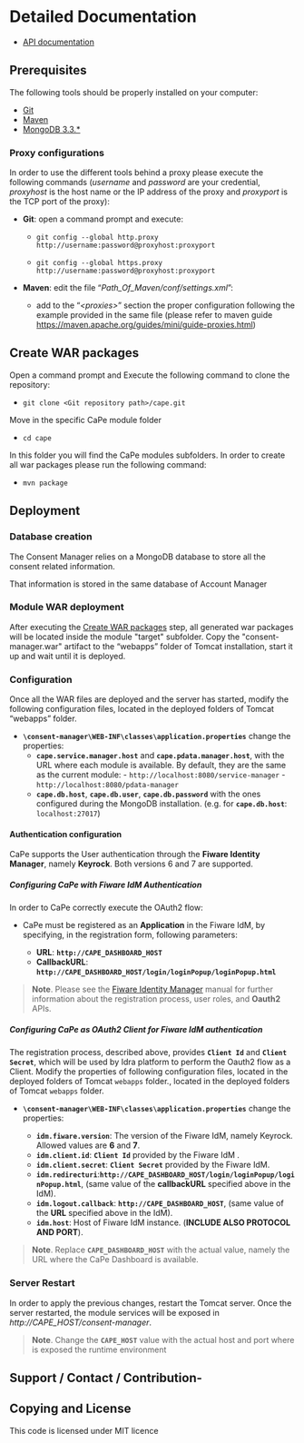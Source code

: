 
# Detailed Documentation
- [API documentation](api/)

## Prerequisites

The following tools should be properly installed on your computer:

-   [Git](https://git-scm.com/downloads)
-   [Maven](https://maven.apache.org/download.cgi)
-   [MongoDB 3.3.*](https://www.mongodb.com/download-center#community)

### Proxy configurations

In order to use the different tools behind a proxy please execute the following commands (*username* and *password* are your credential, *proxyhost* is the host name or the IP address of the proxy and *proxyport* is the TCP port of the proxy):

-   **Git**: open a command prompt and execute:

    -   `git config --global http.proxy http://username:password@proxyhost:proxyport`

    -   `git config --global https.proxy http://username:password@proxyhost:proxyport`
    
-   **Maven**: edit the file “*Path\_Of\_Maven/conf/settings.xml*”:
    -   add to the “*&lt;proxies&gt;*” section the proper configuration following the example provided in the same file (please refer to maven guide https://maven.apache.org/guides/mini/guide-proxies.html)

## Create WAR packages

Open a command prompt and Execute the following command to clone the
repository:

-   `git clone <Git repository path>/cape.git`

Move in the specific CaPe module folder

-   `cd cape`

In this folder you will find the CaPe modules subfolders. In order to create all war packages please run the following command:

-   `mvn package`

## Deployment

### Database creation

The Consent Manager relies on a MongoDB database to store all the consent related information.

That information is stored in the same database of Account Manager 

### Module WAR deployment
After executing the [Create WAR packages](#create-war-packages) step, all generated war packages will be located inside the module "target" subfolder. Copy the "consent-manager.war" artifact to the “webapps” folder of Tomcat installation, start it up and wait until it is deployed.

### Configuration

Once all the WAR files are deployed and the server has started, modify the following configuration files, located in the deployed folders of Tomcat “webapps” folder.

-   **`\consent-manager\WEB-INF\classes\application.properties`** change the properties:
    -  **`cape.service.manager.host`** and **`cape.pdata.manager.host`**, with the URL where each module is available. By default, they are the same as the current module: 
            - `http://localhost:8080/service-manager`
            - `http://localhost:8080/pdata-manager`
    - **`cape.db.host`**, **`cape.db.user`**, **`cape.db.password`** with the ones configured during the MongoDB installation. (e.g. for **`cape.db.host`**: `localhost:27017`)

#### Authentication configuration
CaPe supports the User authentication through the **Fiware Identity Manager**, namely **Keyrock**. Both versions 6 and 7 are supported.

##### Configuring CaPe with Fiware IdM Authentication

In order to CaPe correctly execute the OAuth2 flow:

-   CaPe must be registered as an **Application** in the Fiware IdM, by specifying, in the registration form, following parameters:

    -   **URL**: **`http://CAPE_DASHBOARD_HOST`**
    -   **CallbackURL**: **`http://CAPE_DASHBOARD_HOST/login/loginPopup/loginPopup.html`**

> **Note**. Please see the [Fiware Identity Manager](https://fiware-idm.readthedocs.io/en/latest/api/#def-apiOAuth) manual for further information about the registration process, user roles, and **Oauth2** APIs.

##### Configuring CaPe as OAuth2 Client for Fiware IdM authentication

The registration process, described above, provides **`Client Id`** and **`Client Secret`**, which will be used by Idra platform to perform the Oauth2 flow as a Client. Modify the properties of following configuration files, located in the deployed folders of Tomcat `webapps` folder., located in the deployed folders of Tomcat `webapps` folder.

-  **`\consent-manager\WEB-INF\classes\application.properties`** change the properties:

     -   **`idm.fiware.version`**: The version of the Fiware IdM, namely Keyrock.
         Allowed values are **6** and **7**.
    -   **`idm.client.id`**: **`Client Id`** provided by the Fiware IdM .
    -   **`idm.client.secret`**: **`Client Secret`** provided by the Fiware IdM.
    -   **`idm.redirecturi`**:**`http://CAPE_DASHBOARD_HOST/login/loginPopup/loginPopup.html`**,
        (same value of the **callbackURL** specified above in the IdM).
    -   **`idm.logout.callback`**: **`http://CAPE_DASHBOARD_HOST`**,
        (same value of the **URL** specified above in the IdM).
    -   **`idm.host`**: Host of Fiware IdM instance. (**INCLUDE ALSO PROTOCOL AND PORT**).

> **Note**. Replace **`CAPE_DASHBOARD_HOST`** with the actual value, namely the URL where the CaPe Dashboard is available.

### Server Restart 

In order to apply the previous changes, restart the Tomcat server. Once the server restarted, the module services will be exposed in *http://CAPE_HOST/consent-manager*.

> **Note**. Change the **`CAPE_HOST`** value with the actual host and port where is exposed the runtime environment

## Support / Contact / Contribution-



## Copying and License

This code is licensed under MIT licence
